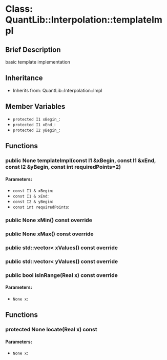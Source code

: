 # Class: QuantLib::Interpolation::templateImpl

## Brief Description
basic template implementation 

## Inheritance
- Inherits from: QuantLib::Interpolation::Impl

## Member Variables
- `protected I1 xBegin_`: 
- `protected I1 xEnd_`: 
- `protected I2 yBegin_`: 

## Functions
### public None templateImpl(const I1 &xBegin, const I1 &xEnd, const I2 &yBegin, const int requiredPoints=2)

#### Parameters:
- `const I1 & xBegin`: 
- `const I1 & xEnd`: 
- `const I2 & yBegin`: 
- `const int requiredPoints`: 

### public None xMin() const override


### public None xMax() const override


### public std::vector<  xValues() const override


### public std::vector<  yValues() const override


### public bool isInRange(Real x) const override

#### Parameters:
- `None x`: 

## Functions
### protected None locate(Real x) const

#### Parameters:
- `None x`: 

